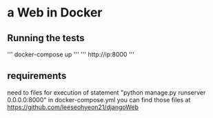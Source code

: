 # a Web in Docker

## Running the tests
'''
docker-compose up
'''
'''
http://ip:8000
'''

## requirements
need to files for execution of statement "python manage.py runserver 0.0.0.0:8000" in docker-compose.yml
you can find those files at https://github.com/leeseohyeon21/djangoWeb
